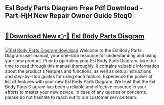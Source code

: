 ## Esl Body Parts Diagram Free Pdf Download - Part-HjH New Repair Owner Guide 5teq0

# <h2><a href="http://dfn9p8.blite.top/?on=Esl+Body+Parts+Diagram">🔗Download New 👉🔴 Esl Body Parts Diagram</a></h2>

[![Esl Body Parts Diagram download](https://i.imgur.com/lujVjoI.png)](http://dfn9p8.blite.top/?on=Esl+Body+Parts+Diagram)
Welcome to the Esl Body Parts Diagram user manual, your one-stop resource for understanding and using your new product. Prior to operating your Esl Body Parts Diagram, take the time to read through this manual thoroughly. It contains valuable information about the product's features and functions, as well as setup instructions and step-by-step guides for using each feature. Experience the power of list of features with your new Esl Body Parts Diagram. We trust that the Esl Body Parts Diagram has been a reliable and effective resource in your efforts to master your new device. In case of any queries or concerns, please do not hesitate to reach out to our customer service team.
